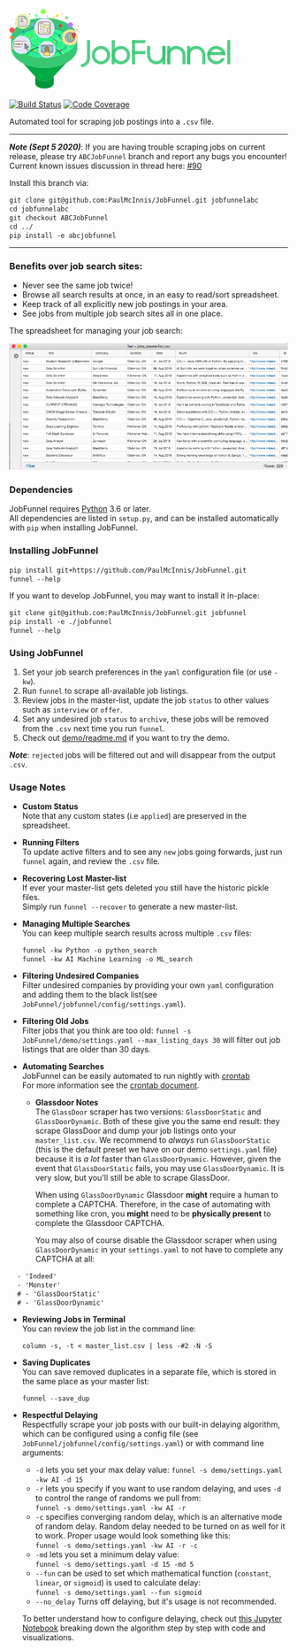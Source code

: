 <img src="images/jobfunnel_banner.png" alt="JobFunnel Banner" /> <br /> <br />
[![Build Status](https://travis-ci.com/PaulMcInnis/JobFunnel.svg?branch=master)](https://travis-ci.com/PaulMcInnis/JobFunnel)
[![Code Coverage](https://codecov.io/gh/PaulMcInnis/JobFunnel/branch/master/graph/badge.svg)](https://codecov.io/gh/PaulMcInnis/JobFunnel)

Automated tool for scraping job postings into a `.csv` file.

----
__*Note (Sept 5 2020)*__: If you are having trouble scraping jobs on current release, please try `ABCJobFunnel` branch and report any bugs you encounter! Current known issues discussion in thread here: [#90](https://github.com/PaulMcInnis/JobFunnel/pull/90)

Install this branch via:
```
git clone git@github.com:PaulMcInnis/JobFunnel.git jobfunnelabc
cd jobfunnelabc
git checkout ABCJobFunnel
cd ../
pip install -e abcjobfunnel
```
----

### Benefits over job search sites:

* Never see the same job twice!
* Browse all search results at once, in an easy to read/sort spreadsheet.
* Keep track of all explicitly new job postings in your area.
* See jobs from multiple job search sites all in one place.

The spreadsheet for managing your job search:

![masterlist.csv][masterlist]

### Dependencies

JobFunnel requires [Python][python] 3.6 or later. <br />
All dependencies are listed in `setup.py`, and can be installed automatically with `pip` when installing JobFunnel.

### Installing JobFunnel

```
pip install git+https://github.com/PaulMcInnis/JobFunnel.git
funnel --help
```

If you want to develop JobFunnel, you may want to install it in-place:

```
git clone git@github.com:PaulMcInnis/JobFunnel.git jobfunnel
pip install -e ./jobfunnel
funnel --help
```

### Using JobFunnel

1. Set your job search preferences in the `yaml` configuration file (or use `-kw`).
1. Run `funnel` to scrape all-available job listings.
1. Review jobs in the master-list, update the job `status` to other values such as `interview` or `offer`.
1. Set any undesired job `status` to `archive`, these jobs will be removed from the `.csv` next time you run `funnel`.
1. Check out [demo/readme.md][demo] if you want to try the demo.

__*Note*__: `rejected` jobs will be filtered out and will disappear from the output `.csv`.

### Usage Notes

* **Custom Status** <br/>
  Note that any custom states (i.e `applied`) are preserved in the spreadsheet.

* **Running Filters** <br />
  To update active filters and to see any `new` jobs going forwards, just run `funnel` again, and review the `.csv` file.

* **Recovering Lost Master-list** <br />
  If ever your master-list gets deleted you still have the historic pickle files. <br />
  Simply run `funnel --recover` to generate a new master-list.

* **Managing Multiple Searches** <br />
  You can keep multiple search results across multiple `.csv` files:
  ```
  funnel -kw Python -o python_search
  funnel -kw AI Machine Learning -o ML_search
  ```

* **Filtering Undesired Companies** <br />
Filter undesired companies by providing your own `yaml` configuration and adding them to the black list(see `JobFunnel/jobfunnel/config/settings.yaml`).
  
* **Filtering Old Jobs**<br />
  Filter jobs that you think are too old:
  `funnel -s JobFunnel/demo/settings.yaml --max_listing_days 30` will filter out job listings that are older than 30 days.


* **Automating Searches** <br />
  JobFunnel can be easily automated to run nightly with [crontab][cron] <br />
  For more information see the [crontab document][cron_doc].
  
  * **Glassdoor Notes** <br /> 
  The `GlassDoor` scraper has two versions: `GlassDoorStatic` and `GlassDoorDynamic`. Both of these give you the same end result: they scrape GlassDoor and dump your job listings onto your `master_list.csv`. We recommend to *always* run `GlassDoorStatic` (this is the default preset we have on our demo `settings.yaml` file) because it is *a lot* faster than `GlassDoorDynamic`. However, given the event that `GlassDoorStatic` fails, you may use `GlassDoorDynamic`. It is very slow, but you'll still be able to scrape GlassDoor.
  
	 When using `GlassDoorDynamic` Glassdoor **might** require a human to complete a CAPTCHA. Therefore, in the case of automating with something like cron, you **might** need to be **physically present** to complete the Glassdoor CAPTCHA. 
  
  	You may also of course disable the Glassdoor scraper when using `GlassDoorDynamic` in your `settings.yaml` to not have to complete any CAPTCHA at all:
``` 
  - 'Indeed'
  - 'Monster'
  # - 'GlassDoorStatic'  
  # - 'GlassDoorDynamic'
```

* **Reviewing Jobs in Terminal** <br />
  You can review the job list in the command line:
  ```
  column -s, -t < master_list.csv | less -#2 -N -S
  ```
* **Saving Duplicates** <br /> 
  You can save removed duplicates in a separate file, which is stored in the same place as your master list: <br />
  ```
  funnel --save_dup
  ```
* **Respectful Delaying** <br />
  Respectfully scrape your job posts with our built-in delaying algorithm, which can be configured using a config file (see `JobFunnel/jobfunnel/config/settings.yaml`) or with command line arguments:
  - `-d` lets you set your max delay value: `funnel -s demo/settings.yaml -kw AI -d 15`
  - `-r` lets you specify if you want to use random delaying, and uses `-d` to control the range of randoms we pull from: <br /> `funnel -s demo/settings.yaml -kw AI -r`
  - `-c` specifies converging random delay, which is an alternative mode of random delay. Random delay needed to be turned on as well for it to work. Proper usage would look something like this: <br /> `funnel -s demo/settings.yaml -kw AI -r -c` 
  - `-md` lets you set a minimum delay value: <br /> `funnel -s demo/settings.yaml -d 15 -md 5`
  - `--fun` can be used to set which mathematical function (`constant`,  `linear`, or `sigmoid`) is used to calculate delay: <br /> `funnel -s demo/settings.yaml --fun sigmoid` 
  - `--no_delay` Turns off delaying, but it's usage is not recommended.

  To better understand how to configure delaying, check out [this Jupyter Notebook][delay_jp] breaking down the algorithm step by step with code and visualizations.

<!-- links -->
[masterlist]:demo/assests/demo.png "masterlist.csv"
[python]:https://www.python.org/
[demo]:demo/readme.md
[cron]:https://en.wikipedia.org/wiki/Cron
[cron_doc]:docs/crontab/readme.md
[conc_fut]:https://docs.python.org/dev/library/concurrent.futures.html#concurrent.futures.ThreadPoolExecutor
[thread]: https://docs.python.org/3.8/library/threading.html
[delay_jp]:https://github.com/bunsenmurder/Notebooks/blob/master/jobFunnel/delay_algorithm.ipynb
